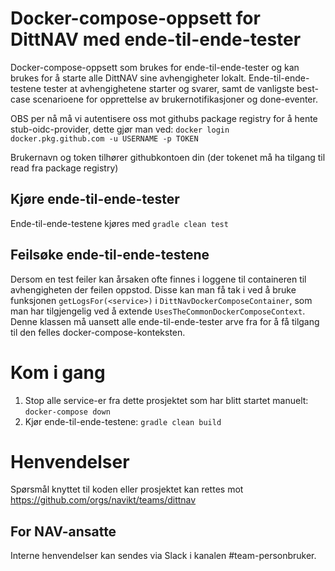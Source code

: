 # Docker-compose-oppsett for DittNAV med ende-til-ende-tester
Docker-compose-oppsett som brukes for ende-til-ende-tester og kan brukes for å starte alle DittNAV sine avhengigheter lokalt.
Ende-til-ende-testene tester at avhengighetene starter og svarer, samt de vanligste best-case scenarioene for opprettelse av
brukernotifikasjoner og done-eventer.

OBS per nå må vi autentisere oss mot githubs package registry for å hente stub-oidc-provider, dette gjør man ved:
`docker login docker.pkg.github.com -u USERNAME -p TOKEN`

Brukernavn og token tilhører githubkontoen din (der tokenet må ha tilgang til read fra package registry)

## Kjøre ende-til-ende-tester

Ende-til-ende-testene kjøres med `gradle clean test`

## Feilsøke ende-til-ende-testene

Dersom en test feiler kan årsaken ofte finnes i loggene til containeren til avhengigheten der feilen oppstod. Disse kan man få tak
i ved å bruke funksjonen `getLogsFor(<service>)` i `DittNavDockerComposeContainer`, som man har tilgjengelig ved å extende `UsesTheCommonDockerComposeContext`. Denne
klassen må uansett alle ende-til-ende-tester arve fra for å få tilgang til den felles docker-compose-konteksten.

# Kom i gang
1. Stop alle service-er fra dette prosjektet som har blitt startet manuelt: `docker-compose down`
2. Kjør ende-til-ende-testene: `gradle clean build`

# Henvendelser

Spørsmål knyttet til koden eller prosjektet kan rettes mot https://github.com/orgs/navikt/teams/dittnav

## For NAV-ansatte

Interne henvendelser kan sendes via Slack i kanalen #team-personbruker.
